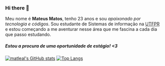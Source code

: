 ### Hi there 👋

Meu nome é <strong>Mateus Matos</strong>, tenho 23 anos e sou <i>apaixonado por tecnologia e códigos</i>. Sou estudante de Sistemas de informação na <a href="http://portal.utfpr.edu.br/home">UTFPR</a> e estou começando a me aventurar nesse área que me fascina a cada dia que passo estudando. 

<h5>Estou a procura de uma oportunidade de estágio! <3</h5>
  
[![matleal's GitHub stats](https://github-readme-stats.vercel.app/api?username=matleal&count_private=true&show_icons=true&theme=dracula&layout=compact)](https://github.com/matleal/github-readme-stats) [![Top Langs](https://github-readme-stats.vercel.app/api/top-langs/?username=matleal&theme=dracula)](https://github.com/matleal/github-readme-stats)







